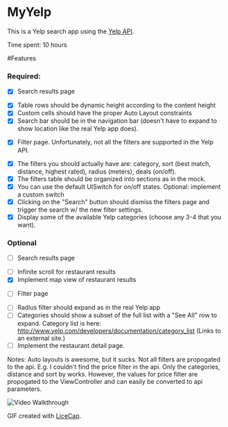 # MyYelp

This is a Yelp search app using the [Yelp API](http://developer.rottentomatoes.com/docs/read/JSON). 

Time spent: 10 hours

#Features
### Required:
- [x] Search results page
 * [x] Table rows should be dynamic height according to the content height
 * [x] Custom cells should have the proper Auto Layout constraints
 * [x] Search bar should be in the navigation bar (doesn't have to expand to show location  like the real Yelp app does).

- [x] Filter page. Unfortunately, not all the filters are supported in the Yelp API.
 * [x] The filters you should actually have are: category, sort (best match, distance, highest rated), radius (meters), deals (on/off).
 * [x] The filters table should be organized into sections as in the mock.
 * [x] You can use the default UISwitch for on/off states. Optional: implement a custom switch
 * [x] Clicking on the "Search" button should dismiss the filters page and trigger the search w/ the new filter settings.
 * [x] Display some of the available Yelp categories (choose any 3-4 that you want).

### Optional

 - [ ] Search results page
  * [ ] Infinite scroll for restaurant results
  * [x] Implement map view of restaurant results
 - [ ] Filter page
  * [ ] Radius filter should expand as in the real Yelp app
  * [ ] Categories should show a subset of the full list with a "See All" row to expand. Category list is here: http://www.yelp.com/developers/documentation/category_list (Links to an external site.)
  * [ ] Implement the restaurant detail page.

Notes:
Auto layouts is awesome, but it sucks.
Not all filters are propogated to the api. E.g. I couldn't find the price filter in the api. Only the categories, distance and sort by works. However, the values for price filter are propogated to the ViewController and can easily be converted to api parameters.


![Video Walkthrough](yelp.gif)

GIF created with [LiceCap](http://www.cockos.com/licecap/).
